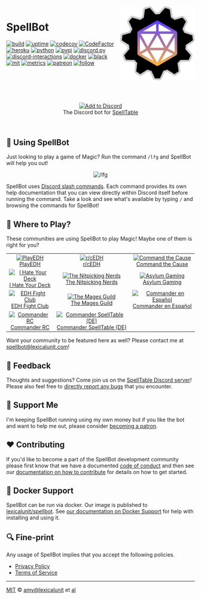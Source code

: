 <img align="right" width="200" alt="spellbot" src="https://raw.githubusercontent.com/lexicalunit/spellbot/main/spellbot.png" />

# SpellBot

[![build][build-badge]][build]
[![uptime][uptime-badge]][uptime]
[![codecov][codecov-badge]][codecov]
[![CodeFactor][factor-badge]][factor]
[![heroku][heroku-badge]][heroku]
[![python][python-badge]][python]
[![pypi][pypi-badge]][pypi]
[![discord.py][discord-py-badge]][discord-py]
[![discord-interactions][discord-interactions-badge]][discord-interactions]
[![docker][docker-badge]][docker-hub]
[![black][black-badge]][black]
[![mit][mit-badge]][mit]
[![metrics][metrics-badge]][metrics]
[![patreon][patreon-button]][patreon]
[![follow][follow-badge]][follow]

<br />
<br />
<br />
<br />
<p align="center"><a href="https://discordapp.com/api/oauth2/authorize?client_id=725510263251402832&permissions=2416045137&scope=applications.commands%20bot"><img align="center" alt="Add to Discord" src="https://user-images.githubusercontent.com/1903876/88951823-5d6c9a00-d24b-11ea-8523-d256ccbf4a3c.png" /></a><br />The Discord bot for <a href="https://spelltable.wizards.com/">SpellTable</a></p>
<br />

## 🤖 Using SpellBot

Just looking to play a game of Magic? Run the command `/lfg` and SpellBot will help you out!

<p align="center"><img src="https://user-images.githubusercontent.com/1903876/137987904-6fcdf273-5b60-4692-9389-a51d65c0a424.png" width="600" alt="/lfg" /></p>

SpellBot uses [Discord slash commands](https://discord.com/blog/slash-commands-are-here). Each command provides its own help documentation that you can view directly within Discord itself before running the command. Take a look and see what's available by typing `/` and browsing the commands for SpellBot!

## 🔭 Where to Play?

These communities are using SpellBot to play Magic! Maybe one of them is right for you?

<table>
    <tr>
        <td align="center"><a href="https://www.playedh.com/"><img width="160" height="160" src="https://user-images.githubusercontent.com/1903876/140843874-78510411-dcc8-4a26-a59a-0d6856698dcc.png" alt="PlayEDH" /><br />PlayEDH</a></td>
        <td align="center"><a href="https://www.reddit.com/r/CompetitiveEDH/"><img height="160" src="https://user-images.githubusercontent.com/1903876/140865281-19774420-a49b-4d0e-bf0c-db3ad937022e.png" alt="r/cEDH" /><br />r/cEDH</a></td>
        <td align="center"><a href="https://www.commandthecause.org/"><img height="160" src="https://user-images.githubusercontent.com/1903876/140864827-a56b9ee4-a545-41f1-90ea-06d35bce2bf9.png" alt="Command the Cause" /><br />Command&nbsp;the&nbsp;Cause</a></td>
    </tr>
    <tr>
        <td align="center"><a href="https://www.patreon.com/ihateyourdeck"><img width="230" src="https://user-images.githubusercontent.com/1903876/140844363-e07a5552-d2de-47d3-b1f7-faf6fbbd5b78.png" alt="I Hate Your Deck" /><br />I&nbsp;Hate&nbsp;Your&nbsp;Deck</a></td>
        <td align="center"><a href="https://www.patreon.com/NitpickingNerds"><img height="141" src="https://user-images.githubusercontent.com/1903876/140844623-8d8528a9-b60c-49c6-be0f-1d627b85adba.png" alt="The Nitpicking Nerds" /><br />The&nbsp;Nitpicking&nbsp;Nerds</a></td>
        <td align="center"><a href="https://www.patreon.com/asylumgamingmtg"><img height="141" src="https://user-images.githubusercontent.com/1903876/140862514-5057c356-c166-48a0-a71c-329d33480003.png" alt="Asylum Gaming" /><br />Asylum&nbsp;Gaming</a></td>
    </tr>
    <tr>
        <td align="center"><a href="https://disboard.org/server/815001383979450368"><img height="130" src="https://user-images.githubusercontent.com/1903876/140863859-9ec1997b-9983-498e-9295-fa594d242b4d.jpg" alt="EDH Fight Club" /><br />EDH&nbsp;Fight&nbsp;Club</a></td>
        <td align="center"><a href="https://disboard.org/server/806995731268632596"><img height="130" src="https://user-images.githubusercontent.com/1903876/140845585-8053037f-a42b-4c1c-88f2-1b3c403fea09.jpg" alt="The Mages Guild" /><br />The&nbsp;Mages&nbsp;Guild</a></td>
        <td align="center"><a href="https://disboard.org/server/848414032398516264"><img height="130" src="https://user-images.githubusercontent.com/1903876/140863856-00482a5a-7fe5-4cbb-8c4b-2442504925ea.jpg" alt="Commander en Español" /><br />Commander&nbsp;en&nbsp;Español</a></td>
    </tr>
    <tr>
        <td align="center"><a href="https://discord.gg/commander"><img height="130" src="https://user-images.githubusercontent.com/1903876/147596500-3cd08eef-84ad-4c02-a219-2eef0642a973.jpg" alt="Commander RC" /><br />Commander&nbsp;RC</td>
        <td align="center"><a href="https://disboard.org/server/752261529390284870"><img height="130" src="https://user-images.githubusercontent.com/1903876/140845571-12e391d0-4cc8-4766-bf40-071f32503a7d.jpg" alt="Commander SpellTable (DE)" /><br />Commander&nbsp;SpellTable&nbsp;(DE)</a></td>
        <td align="center">&nbsp;</td>
    </tr>
</table>

Want your community to be featured here as well? Please contact me at [spellbot@lexicalunit.com](mailto:spellbot@lexicalunit.com)!

## 🎤 Feedback

Thoughts and suggestions? Come join us on the
[SpellTable Discord server][discord-invite]! Please also feel free
to [directly report any bugs][issues] that you encounter.

## 🙌 Support Me

I'm keeping SpellBot running using my own money but if you like the bot and want
to help me out, please consider [becoming a patron][patreon].

## ❤️ Contributing

If you'd like to become a part of the SpellBot development community please
first know that we have a documented [code of conduct](CODE_OF_CONDUCT.md) and
then see our [documentation on how to contribute](CONTRIBUTING.md) for details
on how to get started.

## 🐳 Docker Support

SpellBot can be run via docker. Our image is published to
[lexicalunit/spellbot][docker-hub]. See [our documentation on Docker Support](DOCKER.md) for help
with installing and using it.

## 🔍 Fine-print

Any usage of SpellBot implies that you accept the following policies.

- [Privacy Policy](PRIVACY_POLICY.md)
- [Terms of Service](TERMS_OF_SERVICE.md)

---

[MIT][mit] © [amy@lexicalunit][lexicalunit] et [al][contributors]

[black-badge]: https://img.shields.io/badge/code%20style-black-000000.svg
[black]: https://github.com/psf/black
[build-badge]: https://github.com/lexicalunit/spellbot/workflows/build/badge.svg
[build]: https://github.com/lexicalunit/spellbot/actions
[codecov-badge]: https://codecov.io/gh/lexicalunit/spellbot/branch/main/graph/badge.svg
[codecov]: https://codecov.io/gh/lexicalunit/spellbot
[contributors]: https://github.com/lexicalunit/spellbot/graphs/contributors
[discord-interactions-badge]: https://img.shields.io/badge/discord--interactions-3.x-blue
[discord-interactions]: https://github.com/goverfl0w/discord-interactions
[discord-invite]: https://discord.gg/zXzgqMN
[discord-py-badge]: https://img.shields.io/badge/discord.py-1.7.3-blue
[discord-py]: https://github.com/Rapptz/discord.py
[docker-badge]: https://img.shields.io/docker/pulls/lexicalunit/spellbot.svg
[docker-hub]: https://hub.docker.com/r/lexicalunit/spellbot
[factor-badge]: https://www.codefactor.io/repository/github/lexicalunit/spellbot/badge
[factor]: https://www.codefactor.io/repository/github/lexicalunit/spellbot
[follow-badge]: https://img.shields.io/twitter/follow/SpellBotIO?style=social
[follow]: https://twitter.com/intent/follow?screen_name=SpellBotIO
[heroku-badge]: https://img.shields.io/badge/heroku-deployed-green
[heroku]: https://dashboard.heroku.com/apps/lexicalunit-spellbot
[issues]: https://github.com/lexicalunit/spellbot/issues
[lexicalunit]: http://github.com/lexicalunit
[metrics-badge]: https://img.shields.io/badge/metrics-grafana-orange.svg
[metrics]: https://lexicalunit.grafana.net/d/4TSUCbcMz/spellbot?orgId=1
[mit-badge]: https://img.shields.io/badge/License-MIT-yellow.svg
[mit]: https://opensource.org/licenses/MIT
[patreon-button]: https://img.shields.io/endpoint.svg?url=https%3A%2F%2Fshieldsio-patreon.vercel.app%2Fapi%3Fusername%3Dlexicalunit%26type%3Dpatrons88951826-5e053080-d24b-11ea-9a81-f1b5431a5d4b.png
[patreon]: https://www.patreon.com/lexicalunit
[pypi-badge]: https://img.shields.io/pypi/v/spellbot
[pypi]: https://pypi.org/project/spellbot/
[python-badge]: https://img.shields.io/badge/python-3.8+-blue.svg
[python]: https://www.python.org/
[security]: https://github.com/lexicalunit/spellbot/security
[spelltable]: https://spelltable.wizards.com/
[uptime-badge]: https://img.shields.io/uptimerobot/ratio/m785764282-c51c742e56a87d802968efcc
[uptime]: https://uptimerobot.com/dashboard#785764282
<!-- [heroku-badge]: https://heroku-badge.herokuapp.com/?app=lexicalunit-spellbot&style=flat&svg=1 -->
